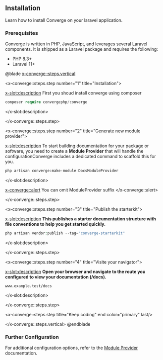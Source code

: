 ## Installation

Learn how to install Converge on your laravel application.

### Prerequisites

Converge  is written in PHP, JavaScript, and leverages several Laravel components. It is shipped as a Laravel package and requires the following:

- PHP 8.3+
- Laravel 11+


@blade
<x-converge::steps.vertical>
<!-- STEP 1 -->
<x-converge::steps.step
        number="1"
        title="Installation">

<x-slot:description>
First you shoud install converge using composer 


```php
composer require convergephp/converge
```
</x-slot:description>

</x-converge::steps.step>

<!-- STEP 2 -->
<x-converge::steps.step
        number="2"
        title="Generate new module provider">

<x-slot:description>
To start building documentation for your package or software, you need to create a **Module Provider** that will handle the configurationConverge includes a dedicated command to scaffold this for you.
```bash
php artisan converge:make-module DocsModuleProvider
```
</x-slot:description>

<x-converge::alert>
You can omit ModuleProvider suffix
</x-converge::alert>

</x-converge::steps.step>


<!-- STEP 3 -->
<x-converge::steps.step
        number="3"
        title="Publish the starterkit">

<x-slot:description>
**This publishes a starter documentation structure with file conventions to help you get started quickly.**

```php
php artisan vendor:publish --tag="converge-starterkit"
```
</x-slot:description>

</x-converge::steps.step>


<!-- STEP 4 -->
<x-converge::steps.step
        number="4"
        title="Visite your navigator">

<x-slot:description>
**Open your browser and navigate to the route you configured to view your documentation (/docs).**
```shell
www.example.test/docs
```
</x-slot:description>

</x-converge::steps.step>

<!-- STEP 5 -->
<x-converge::steps.step title="Keep coding" end color="primary" last/>

</x-converge::steps.vertical>
@endblade




### Further Configuration


For additional configuration options, refer to the [Module Provider](modules/module-provider) documentation.
